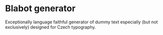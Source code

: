 Blabot generator
================

Exceptionally language faithful generator of dummy text especially (but not exclusively) designed for Czech typography.
